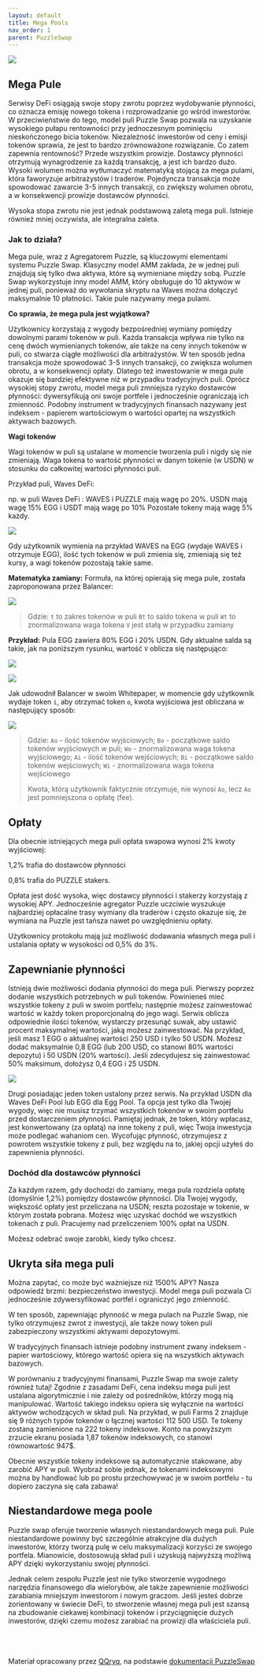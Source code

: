 ```yaml
---
layout: default
title: Mega Pools
nav_order: 1
parent: PuzzleSwap
---
```


![](/images/03-puzzle.png)

## Mega Pule

Serwisy DeFi osiągają swoje stopy zwrotu poprzez wydobywanie płynności, co oznacza emisję nowego tokena i rozprowadzanie go wśród inwestorów. W przeciwieństwie do tego, model puli Puzzle Swap pozwala na uzyskanie wysokiego pułapu rentowności przy jednoczesnym pominięciu nieskończonego bicia tokenów. Niezależność inwestorów od ceny i emisji tokenów sprawia, że jest to bardzo zrównoważone rozwiązanie.
Co zatem zapewnia rentowność? Przede wszystkim prowizje. Dostawcy płynności otrzymują wynagrodzenie za każdą transakcję, a jest ich bardzo dużo. Wysoki wolumen można wytłumaczyć matematyką stojącą za mega pulami, która faworyzuje arbitrażystów i traderów. 
Pojedyncza transakcja może spowodować zawarcie 3-5 innych transakcji, co zwiększy wolumen obrotu, a w konsekwencji prowizje dostawców płynności.

Wysoka stopa zwrotu nie jest jednak podstawową zaletą mega puli. Istnieje również mniej oczywista, ale integralna zaleta.

### Jak to działa?

Mega pule, wraz z Agregatorem Puzzle, są kluczowymi elementami systemu Puzzle Swap.
Klasyczny model AMM zakłada, że w jednej puli znajdują się tylko dwa aktywa, które są wymieniane między sobą. Puzzle Swap wykorzystuje inny model AMM, który obsługuje do 10 aktywów w jednej puli, ponieważ do wywołania skryptu na Waves można dołączyć maksymalnie 10 płatności. Takie pule nazywamy mega pulami.

**Co sprawia, że mega pula jest wyjątkowa?**

Użytkownicy korzystają z wygody bezpośredniej wymiany pomiędzy dowolnymi parami tokenów w puli.
Każda transakcja wpływa nie tylko na cenę dwóch wymienianych tokenów, ale także na ceny innych tokenów w puli, co stwarza ciągłe możliwości dla arbitrażystów.
W ten sposób jedna transakcja może spowodować 3-5 innych transakcji, co zwiększa wolumen obrotu, a w konsekwencji opłaty. Dlatego też inwestowanie w mega pule okazuje się bardziej efektywne niż w przypadku tradycyjnych puli.
Oprócz wysokiej stopy zwrotu, model mega puli zmniejsza ryzyko dostawców płynności: dywersyfikują oni swoje portfele i jednocześnie ograniczają ich zmienność. Podobny instrument w tradycyjnych finansach nazywany jest indeksem - papierem wartościowym o wartości opartej na wszystkich aktywach bazowych.

**Wagi tokenów**

Wagi tokenów w puli są ustalane w momencie tworzenia puli i nigdy się nie zmieniają. Waga tokena to wartość płynności w danym tokenie (w USDN) w stosunku do całkowitej wartości płynności puli.

Przykład puli, Waves DeFi:

np. w puli  Waves DeFi :
WAVES i PUZZLE mają wagę po 20%.
USDN mają wagę 15%
EGG i USDT mają wagę po 10%
Pozostałe tokeny mają wagę 5% każdy.

![](/images/04-puzzle.png)

Gdy użytkownik wymienia na przykład WAVES na EGG (wydaje WAVES i otrzymuje EGG), ilość tych tokenów w puli zmienia się, zmieniają się też kursy, a wagi tokenów pozostają takie same.

**Matematyka zamiany:**
Formuła, na której opierają się mega pule, została zaproponowana przez  Balancer:

![](/images/05-puzzle.png)

> Gdzie:
> `t` to zakres tokenów w puli
> `Bt` to saldo tokena w puli
> `Wt` to znormalizowana waga tokena
> `V` jest stałą w przypadku zamiany

**Przykład:** Pula EGG zawiera 80% EGG i 20% USDN. Gdy aktualne salda są takie, jak na poniższym rysunku, wartość `V` oblicza się następująco:

![](/images/06-puzzle.png)

![](/images/07-puzzle.png)

Jak udowodnił Balancer w swoim Whitepaper, w momencie gdy użytkownik wydaje token `i`, aby otrzymać token `o`, kwota wyjściowa jest obliczana w następujący sposób:

![](/images/08-puzzle.png)

> Gdzie:
> `Ao` - ilość tokenów wyjściowych;
> `Bo` - początkowe saldo tokenów wyjściowych w puli;
> `Wo` - znormalizowana waga tokena wyjściowego;
> `Ai` - ilość tokenów wejściowych;
> `Bi` - początkowe saldo tokenów wejściowych;
> `Wi` - znormalizowana waga tokena wejściowego
> 
> Kwota, którą użytkownik faktycznie otrzymuje, nie wynosi `Ao`, lecz `Ao` jest pomniejszona o opłatę (fee).

## Opłaty

Dla obecnie istniejących mega puli opłata swapowa wynosi 2% kwoty wyjściowej:

1,2% trafia do dostawców płynności

0,8% trafia do PUZZLE stakers.

Opłata jest dość wysoka, więc dostawcy płynności i stakerzy korzystają z wysokiej APY. Jednocześnie agregator Puzzle uczciwie wyszukuje najbardziej opłacalne trasy wymiany dla traderów i często okazuje się, że wymiana na Puzzle jest tańsza nawet po uwzględnieniu opłaty.

Użytkownicy protokołu mają już możliwość dodawania własnych mega puli i ustalania opłaty w wysokości od 0,5% do 3%.

## Zapewnianie płynności

Istnieją dwie możliwości dodania płynności do mega puli.
Pierwszy poprzez dodanie wszystkich potrzebnych w puli tokenów. Powinieneś mieć wszystkie tokeny z puli w swoim portfelu; następnie możesz zainwestować wartość w każdy token proporcjonalną do jego wagi. Serwis oblicza odpowiednie ilości tokenów, wystarczy przesunąć suwak, aby ustawić procent maksymalnej wartości, jaką możesz zainwestować.
Na przykład, jeśli masz 1 EGG o aktualnej wartości 250 USD i tylko 50 USDN. Możesz dodać maksymalnie 0,8 EGG (lub 200 USD, co stanowi 80% wartości depozytu) i 50 USDN (20% wartości). Jeśli zdecydujesz się zainwestować 50% maksimum, dołożysz 0,4 EGG i 25 USDN.

![](/images/09-puzzle.png)

Drugi posiadając jeden token ustalony przez serwis. Na przykład USDN dla Waves DeFi Pool lub EGG dla Egg Pool. Ta opcja jest tylko dla Twojej wygody, więc nie musisz trzymać wszystkich tokenów w swoim portfelu przed dostarczeniem płynności. Pamiętaj jednak, że token, który wpłacasz, jest konwertowany (za opłatą) na inne tokeny z puli, więc Twoja inwestycja może podlegać wahaniom cen.
Wycofując płynność, otrzymujesz z powrotem wszystkie tokeny z puli, bez względu na to, jakiej opcji użyłeś do zapewnienia płynności.

### Dochód dla dostawców płynności

Za każdym razem, gdy dochodzi do zamiany, mega pula rozdziela opłatę (domyślnie 1,2%) pomiędzy dostawców płynności. Dla Twojej wygody, większość opłaty jest przeliczana na USDN; reszta pozostaje w tokenie, w którym została pobrana. Możesz więc uzyskać dochód we wszystkich tokenach z puli. Pracujemy nad przeliczeniem 100% opłat na USDN.

Możesz odebrać swoje zarobki, kiedy tylko chcesz.

## Ukryta siła mega puli

Można zapytać, co może być ważniejsze niż 1500% APY? Nasza odpowiedź brzmi: bezpieczeństwo inwestycji. Model mega puli pozwala Ci jednocześnie zdywersyfikować portfel i ograniczyć jego zmienność.

W ten sposób, zapewniając płynność w mega pulach na Puzzle Swap, nie tylko otrzymujesz zwrot z inwestycji, ale także nowy token puli zabezpieczony wszystkimi aktywami depozytowymi.

W tradycyjnych finansach istnieje podobny instrument zwany indeksem - papier wartościowy, którego wartość opiera się na wszystkich aktywach bazowych.

W porównaniu z tradycyjnymi finansami, Puzzle Swap ma swoje zalety również tutaj! Zgodnie z zasadami DeFi, cena indeksu mega puli jest ustalana algorytmicznie i nie zależy od pośredników, którzy mogą nią manipulować. Wartość takiego indeksu opiera się wyłącznie na wartości aktywów wchodzących w skład puli.
Na przykład, w puli Farms 2 znajduje się 9 różnych typów tokenów o łącznej wartości 112 500 USD. Te tokeny zostaną zamienione na 222 tokeny indeksowe. Konto na powyższym zrzucie ekranu posiada 1,87 tokenów indeksowych, co stanowi równowartość 947$.

Obecnie wszystkie tokeny indeksowe są automatycznie stakowane, aby zarobić APY w puli. Wyobraź sobie jednak, że tokenami indeksowymi można by handlować lub po prostu przechowywać je w swoim portfelu - tu dopiero zaczyna się cała zabawa!

## Niestandardowe mega poole

Puzzle swap oferuje tworzenie własnych niestandardowych mega puli. Pule niestandardowe powinny być szczególnie atrakcyjne dla dużych inwestorów, którzy tworzą pulę w celu maksymalizacji korzyści ze swojego portfela. Mianowicie, dostosowują skład puli i uzyskują najwyższą możliwą APY dzięki wykorzystaniu swojej płynności.

Jednak celem zespołu Puzzle jest nie tylko stworzenie wygodnego narzędzia finansowego dla wielorybów, ale także zapewnienie możliwości zarabiania mniejszym inwestorom i nowym graczom. Jeśli jesteś dobrze zorientowany w świecie DeFi, to stworzenie własnej mega puli jest szansą na zbudowanie ciekawej kombinacji tokenów i przyciągnięcie dużych inwestorów, dzięki czemu możesz zarabiać na prowizji dla właściciela puli.

\
\
\
Materiał opracowany przez [QQryq](https://twitter.com/q_qryq), na podstawie [dokumentacji PuzzleSwap](https://medium.com/@puzzleswap)